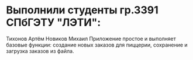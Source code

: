 # Выполнили студенты гр.3391 СПбГЭТУ "ЛЭТИ":
Тихонов Артём 
Новиков Михаил 
Приложение простое и выполняет базовые функции: создание новых заказов для пиццерии, сохранение и загрузка заказов из файла.
